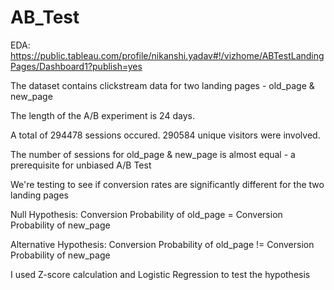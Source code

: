 # AB_Test
EDA: https://public.tableau.com/profile/nikanshi.yadav#!/vizhome/ABTestLandingPages/Dashboard1?publish=yes

The dataset contains clickstream data for two landing pages - old_page & new_page 

The length of the A/B experiment is 24 days.

A total of 294478 sessions occured. 290584 unique visitors were involved.

The number of sessions for old_page & new_page is almost equal - a prerequisite for unbiased A/B Test

We're testing to see if conversion rates are significantly  different for the two landing pages

Null Hypothesis: Conversion Probability of old_page = Conversion Probability of new_page

Alternative Hypothesis: Conversion Probability of old_page != Conversion Probability of new_page

I used Z-score calculation and Logistic Regression to test the hypothesis
